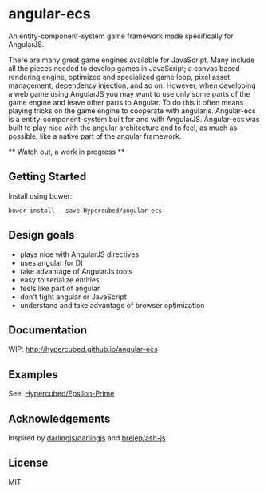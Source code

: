 # angular-ecs

An entity-component-system game framework made specifically for AngularJS.

There are many great game engines available for JavaScript.  Many include all the pieces needed to develop games in JavaScript; a canvas based rendering engine, optimized and specialized game loop, pixel asset management, dependency injection, and so on.  However, when developing a web game using AngularJS you may want to use only some parts of the game engine and leave other parts to Angular. To do this it often means playing tricks on the game engine to cooperate with angularjs. Angular-ecs is a entity-component-system built for and with AngularJS.  Angular-ecs was built to play nice with the angular architecture and to feel, as much as possible, like a native part of the angular framework.

** Watch out, a work in progress **

## Getting Started

Install using bower:

```
bower install --save Hypercubed/angular-ecs
```

## Design goals
- plays nice with AngularJS directives
- uses angular for DI
- take advantage of AngularJs tools
- easy to serialize entities
- feels like part of angular
- don't fight angular or JavaScript
- understand and take advantage of browser optimization

## Documentation
WIP: http://hypercubed.github.io/angular-ecs

## Examples
See: [Hypercubed/Epsilon-Prime](https://github.com/Hypercubed/Epsilon-Prime)

## Acknowledgements
Inspired by [darlingjs/darlingjs](https://github.com/darlingjs/darlingjs) and [brejep/ash-js](https://github.com/brejep/ash-js).

## License
MIT
